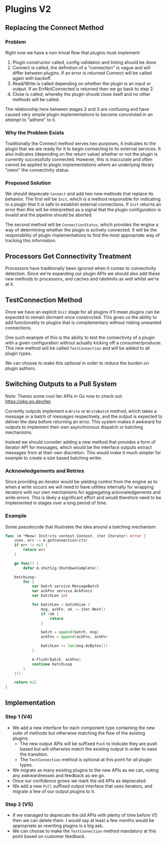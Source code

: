 Plugins V2
==========

## Replacing the Connect Method

### Problem

Right now we have a non-trivial flow that plugins must implement:

1. Plugin constructor called, config validation and linting should be done
2. Connect is called, the definition of a "connection" is vague and will differ between plugins. If an error is returned Connect will be called again with backoff.
3. Read/Write is called depending on whether the plugin is an input or output. If an ErrNotConnected is returned then we go back to step 2.
4. Close is called, whereby the plugin should close itself and no other methods will be called.

The relationship here between stages 2 and 3 are confusing and have caused very simple plugin implementations to become convoluted in an attempt to "adhere" to it.

### Why the Problem Exists

Traditionally the Connect method serves two purposes, it indicates to the plugin that we are ready for it to begin connecting to its external services. It also indicates (depending on the return value) whether or not the plugin is currently successfully connected. However, this is inaccurate and often cannot be applied to plugin implementations where an underlying library "owns" the connectivity status.

### Proposed Solution

We should deprecate `Connect` and add two new methods that replace its behavior. The first will be `Init`, which is a method responsible for indicating to a plugin that it is safe to establish external connections. If `Init` returns an error then this will be interpretted as a signal that the plugin configuration is invalid and the pipeline should be aborted.

The second method will be `ConnectionStatus`, which provides the engine a way of determining whether the plugin is actively connected. It will be the responsbility of plugin implementations to find the most appropriate way of tracking this information.

## Processors Get Connectivity Treatment

Processors have traditionally been ignored when it comes to connectivity detection. Since we're expanding our plugin APIs we should also add these new methods to processors, and caches and ratelimits as well whilst we're at it.

## TestConnection Method

Once we have an explicit `Init` stage for all plugins it'll mean plugins can be expected to remain dormant once constructed. This gives us the ability to add functionality to plugins that is complementary without risking unwanted connections.

One such example of this is the ability to test the connectivity of a plugin with a given configuration without actually kicking off a consumer/producer. This new method will be called `TestConnection` and will be added to all plugin types.

We can choose to make this optional in order to reduce the burden on plugin authors.

## Switching Outputs to a Pull System

Note: Theres some cool iter APIs in Go now to check out: https://pkg.go.dev/iter

Currently outputs implement a `Write` or `WriteBatch` method, which takes a message or a batch of messages respectively, and the output is expected to deliver the data before returning an error. This system makes it awkward for outputs to implement their own asynchronous dispatch or batching mechanisms.

Instead we should consider adding a new method that provides a form of iterator API for messages, which would be the interface outputs extract messages from at their own discretion. This would make it much simpler for example to create a size based batching writer.

### Acknowledgements and Retries

Since providing an iterator would be yielding control from the engine as to when a write occurs we will need to have utilities internally for wrapping iterators with our own mechanisms for aggregating acknowledgements and write errors. This is likely a significant effort and would therefore need to be implemented in stages over a long period of time.

### Example

Some pseudocode that illustrates the idea around a batching mechanism:

```go
func (m *Meow) Init(ctx context.Context, iter Iterator) error {
    conn, err := m.getConnection(ctx)
    if err != nil {
        return err
    }

    go func() {
        defer m.shutSig.ShutdownComplete()

    batchLoop:
        for {
            var batch service.MessageBatch
            var ackFns service.AckFuncs
            var batchLen int

            for batchLen < batchSize {
                msg, ackFn, ok := iter.Next()
                if !ok {
                    return
                }

                batch = append(batch, msg)
                ackFns = append(ackFns, ackFn)

                batchLen += len(msg.AsBytes())
            }

            m.Flush(batch, ackFns)
            continue batchLoop
        }
    }()

    return nil
}
```

## Implementation

### Step 1 (V4)

- We add a new interface for each component type containing the new suite of methods but otherwise matching the flow of the existing plugins.
  + The new output APIs will be suffixed `Push` to indicate they are push based but will otherwise match the existing output in order to ease the transition.
  + The `TestConnection` method is optional at this point for all plugin types.
- We migrate as many existing plugins to the new APIs as we can, noting any awkwardnesses and feedback as we go.
- Once our confidence grows we mark the old APIs as deprecated.
- We add a new `Pull` suffixed output interface that uses iterators, and migrate a few of our output plugins to it.

### Step 2 (V5)

- If we managed to deprecate the old APIs with plenty of time before V5 then we can delete them. I would say at least a few months would be appropriate as rewriting plugins is a big ask.
- We can choose to make the `TestConnection` method mandatory at this point based on customer feedback.

